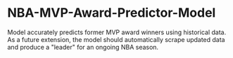 # NBA-MVP-Award-Predictor-Model
Model accurately predicts former MVP award winners using historical data. As a future extension, the model should automatically scrape updated data and produce a "leader" for an ongoing NBA season.
